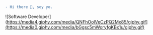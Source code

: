 ###
```diff
- Hi there 👋, soy yo. 
```
![Software Developer](https://media4.giphy.com/media/QNFhOolVeCzPQ2Mx85/giphy.gif](https://media0.giphy.com/media/bGgsc5mWoryfgKBx1u/giphy.gif)



<!--
**al-or/al-or** is a ✨ _special_ ✨ repository because its `README.md` (this file) appears on your GitHub profile.

Here are some ideas to get you started:

- 🔭 I’m currently working on ...
- 🌱 I’m currently learning ...
- 👯 I’m looking to collaborate on ...
- 🤔 I’m looking for help with ...
- 💬 Ask me about ...
- 📫 How to reach me: ...
- 😄 Pronouns: ...
- ⚡ Fun fact: ...
-->
